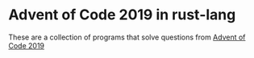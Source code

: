 # Advent of Code 2019 in rust-lang

These are a collection of programs that solve questions from [Advent of Code 2019](https://adventofcode.com/2019/)


